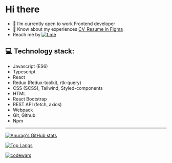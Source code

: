 #  Hi there
 - 🌱 I’m currently open to work Frontend developer
 - :page_facing_up: Know about my experiences [CV_Resume in Figma]([https://www.figma.com/file/XSUq2UfTn3ECIguBTezRPo/%D0%95%D0%B3%D0%BE%D1%80-CV%2FResume-(Copy)?type=design&node-id=3-354&t=xHOeeo7BgbL6WcIG-0](https://www.figma.com/file/liaoUuRzFDVPQdMu3LZFCd/%D0%95%D0%B3%D0%BE%D1%80-CV%2FResume-(Copy)?type=design&node-id=3-354&mode=design&t=EAtu2nlPLImn0mr9-0))
 - Reach me by [![t.me](https://img.shields.io/badge/Telegram-2CA5E0?style=for-the-badge&logo=telegram&logoColor=white)](https://t.me/mougra)
## 💻 Technology stack:
- Javascript (ES6)
- Typescript
- React
- Redux (Redux-toolkit, rtk-query)
- CSS (SCSS), Tailwind, Styled-components
- HTML
- React Bootstrap
- REST API (fetch, axios) 
- Webpack
- Git, Github
- Npm
***
[![Anurag's GitHub stats](https://github-readme-stats.vercel.app/api?username=mougra)](https://github.com/mougra/github-readme-stats)

[![Top Langs](https://github-readme-stats.vercel.app/api/top-langs/?username=mougra&layout=compact)](https://github.com/mougra/github-readme-stats)

[![codewars](https://www.codewars.com/users/mougra/badges/large)](https://www.codewars.com/users/mougra)
<!--
**mougra/mougra** is a ✨ _special_ ✨ repository because its `README.md` (this file) appears on your GitHub profile.

Here are some ideas to get you started:

- 🔭 I’m currently working on ...
- 🌱 I’m currently learning ...
- 👯 I’m looking to collaborate on ...
- 🤔 I’m looking for help with ...
- 💬 Ask me about ...
- 📫 How to reach me: ...
- 😄 Pronouns: ...
- ⚡ Fun fact: ...
-->
